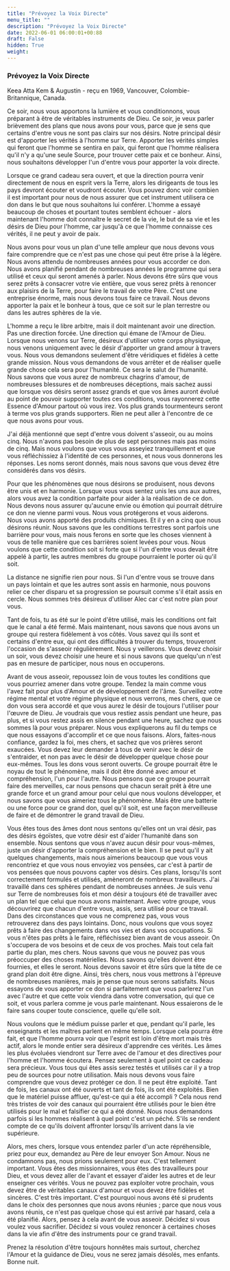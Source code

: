 ```yaml
---
title: "Prévoyez la Voix Directe"
menu_title: ""
description: "Prévoyez la Voix Directe"
date: 2022-06-01 06:00:01+00:88
draft: False
hidden: True
weight:
---
```

### Prévoyez la Voix Directe

Keea Atta Kem & Augustin - reçu en 1969, Vancouver, Colombie-Britannique, Canada.

Ce soir, nous vous apportons la lumière et vous conditionnons, vous préparant à être de véritables instruments de Dieu. Ce soir, je veux parler brièvement des plans que nous avons pour vous, parce que je sens que certains d'entre vous ne sont pas clairs sur nos désirs. Notre principal désir est d'apporter les vérités à l'homme sur Terre. Apporter les vérités simples qui feront que l'homme se sentira en paix, qui feront que l'homme réalisera qu'il n'y a qu'une seule Source, pour trouver cette paix et ce bonheur. Ainsi, nous souhaitons développer l'un d'entre vous pour apporter la voix directe.

Lorsque ce grand cadeau sera ouvert, et que la direction pourra venir directement de nous en esprit vers la Terre, alors les dirigeants de tous les pays devront écouter et voudront écouter. Vous pouvez donc voir combien il est important pour nous de nous assurer que cet instrument utilisera ce don dans le but que nous souhaitons lui conférer. L'homme a essayé beaucoup de choses et pourtant toutes semblent échouer - alors maintenant l'homme doit connaître le secret de la vie, le but de sa vie et les désirs de Dieu pour l'homme, car jusqu'à ce que l'homme connaisse ces vérités, il ne peut y avoir de paix.

Nous avons pour vous un plan d'une telle ampleur que nous devons vous faire comprendre que ce n'est pas une chose qui peut être prise à la légère. Nous avons attendu de nombreuses années pour vous accorder ce don. Nous avons planifié pendant de nombreuses années le programme qui sera utilisé et ceux qui seront amenés à parler. Nous devons être sûrs que vous serez prêts à consacrer votre vie entière, que vous serez prêts à renoncer aux plaisirs de la Terre, pour faire le travail de votre Père. C'est une entreprise énorme, mais nous devons tous faire ce travail. Nous devons apporter la paix et le bonheur à tous, que ce soit sur le plan terrestre ou dans les autres sphères de la vie.

L'homme a reçu le libre arbitre, mais il doit maintenant avoir une direction. Pas une direction forcée. Une direction qui émane de l'Amour de Dieu. Lorsque nous venons sur Terre, désireux d'utiliser votre corps physique, nous venons uniquement avec le désir d'apporter un grand amour à travers vous. Nous vous demandons seulement d'être véridiques et fidèles à cette grande mission. Nous vous demandons de vous arrêter et de réaliser quelle grande chose cela sera pour l'humanité. Ce sera le salut de l'humanité. Nous savons que vous aurez de nombreux chagrins d'amour, de nombreuses blessures et de nombreuses déceptions, mais sachez aussi que lorsque vos désirs seront assez grands et que vos âmes auront évolué au point de pouvoir supporter toutes ces conditions, vous rayonnerez cette Essence d'Amour partout où vous irez. Vos plus grands tourmenteurs seront à terme vos plus grands supporters. Rien ne peut aller à l'encontre de ce que nous avons pour vous.

J'ai déjà mentionné que sept d'entre vous doivent s'asseoir, ou au moins cinq. Nous n'avons pas besoin de plus de sept personnes mais pas moins de cinq. Mais nous voulons que vous vous asseyiez tranquillement et que vous réfléchissiez à l'identité de ces personnes, et nous vous donnerons les réponses. Les noms seront donnés, mais nous savons que vous devez être considérés dans vos désirs.

Pour que les phénomènes que nous désirons se produisent, nous devons être unis et en harmonie. Lorsque vous vous sentez unis les uns aux autres, alors vous avez la condition parfaite pour aider à la réalisation de ce don. Nous devons nous assurer qu'aucune envie ou émotion qui pourrait détruire ce don ne vienne parmi vous. Nous vous protégerons et vous aiderons. Nous vous avons apporté des produits chimiques. Et il y en a cinq que nous désirons réunir. Nous savons que les conditions terrestres sont parfois une barrière pour vous, mais nous ferons en sorte que les choses viennent à vous de telle manière que ces barrières soient levées pour vous. Nous voulons que cette condition soit si forte que si l'un d'entre vous devait être appelé à partir, les autres membres du groupe pourraient le porter où qu'il soit.

La distance ne signifie rien pour nous. Si l'un d'entre vous se trouve dans un pays lointain et que les autres sont assis en harmonie, nous pouvons relier ce cher disparu et sa progression se poursuit comme s'il était assis en cercle. Nous sommes très désireux d'utiliser Alec car c'est notre plan pour vous.

Tant de fois, tu as été sur le point d'être utilisé, mais les conditions ont fait que le canal a été fermé. Mais maintenant, nous savons que nous avons un groupe qui restera fidèlement à vos côtés. Vous savez qui ils sont et certains d'entre eux, qui ont des difficultés à trouver du temps, trouveront l'occasion de s'asseoir régulièrement. Nous y veillerons. Vous devez choisir un soir, vous devez choisir une heure et si nous savons que quelqu'un n'est pas en mesure de participer, nous nous en occuperons.

Avant de vous asseoir, repoussez loin de vous toutes les conditions que vous pourriez amener dans votre groupe. Tendez la main comme vous l'avez fait pour plus d'Amour et de développement de l'âme. Surveillez votre régime mental et votre régime physique et nous verrons, mes chers, que ce don vous sera accordé et que vous aurez le désir de toujours l'utiliser pour l'œuvre de Dieu. Je voudrais que vous restiez assis pendant une heure, pas plus, et si vous restez assis en silence pendant une heure, sachez que nous sommes là pour vous préparer. Nous vous expliquerons au fil du temps ce que nous essayons d'accomplir et ce que nous faisons. Alors, faites-nous confiance, gardez la foi, mes chers, et sachez que vos prières seront exaucées. Vous devez leur demander à tous de venir avec le désir de s'entraider, et non pas avec le désir de développer quelque chose pour eux-mêmes. Tous les dons vous seront ouverts. Ce groupe pourrait être le noyau de tout le phénomène, mais il doit être donné avec amour et compréhension, l'un pour l'autre. Nous pensons que ce groupe pourrait faire des merveilles, car nous pensons que chacun serait prêt à être une grande force et un grand amour pour celui que nous voulons développer, et nous savons que vous aimeriez tous le phénomène. Mais être une batterie ou une force pour ce grand don, quel qu'il soit, est une façon merveilleuse de faire et de démontrer le grand travail de Dieu.

Vous êtes tous des âmes dont nous sentons qu'elles ont un vrai désir, pas des désirs égoïstes, que votre désir est d'aider l'humanité dans son ensemble. Nous sentons que vous n'avez aucun désir pour vous-mêmes, juste un désir d'apporter la compréhension et le bien. Il se peut qu'il y ait quelques changements, mais nous aimerions beaucoup que vous vous rencontriez et que vous nous envoyiez vos pensées, car c'est à partir de vos pensées que nous pouvons capter vos désirs. Ces plans, lorsqu'ils sont correctement formulés et utilisés, amèneront de nombreux travailleurs. J'ai travaillé dans ces sphères pendant de nombreuses années. Je suis venu sur Terre de nombreuses fois et mon désir a toujours été de travailler avec un plan tel que celui que nous avons maintenant. Avec votre groupe, vous découvrirez que chacun d'entre vous, assis, sera utilisé pour ce travail. Dans des circonstances que vous ne comprenez pas, vous vous retrouverez dans des pays lointains. Donc, nous voulons que vous soyez prêts à faire des changements dans vos vies et dans vos occupations. Si vous n'êtes pas prêts à le faire, réfléchissez bien avant de vous asseoir. On s'occupera de vos besoins et de ceux de vos proches. Mais tout cela fait partie du plan, mes chers. Nous savons que vous ne pouvez pas vous préoccuper des choses matérielles. Nous savons qu'elles doivent être fournies, et elles le seront. Nous devons savoir et être sûrs que la tête de ce grand plan doit être digne. Ainsi, très chers, nous vous mettrons à l'épreuve de nombreuses manières, mais je pense que nous serons satisfaits. Nous essayons de vous apporter ce don si parfaitement que vous parlerez l'un avec l'autre et que cette voix viendra dans votre conversation, qui que ce soit, et vous parlera comme je vous parle maintenant. Nous essaierons de le faire sans couper toute conscience, quelle qu'elle soit.

Nous voulons que le médium puisse parler et que, pendant qu'il parle, les enseignants et les maîtres parlent en même temps. Lorsque cela pourra être fait, et que l'homme pourra voir que l'esprit est loin d'être mort mais très actif, alors le monde entier sera désireux d'apprendre ces vérités. Les âmes les plus évoluées viendront sur Terre avec de l'amour et des directives pour l'homme et l'homme écoutera. Pensez seulement à quel point ce cadeau sera précieux. Vous tous qui êtes assis serez testés et utilisés car il y a trop peu de sources pour notre utilisation. Mais nous devons vous faire comprendre que vous devez protéger ce don. Il ne peut être exploité. Tant de fois, les canaux ont été ouverts et tant de fois, ils ont été exploités. Bien que le matériel puisse affluer, qu'est-ce qui a été accompli ? Cela nous rend très tristes de voir des canaux qui pourraient être utilisés pour le bien être utilisés pour le mal et falsifier ce qui a été donné. Nous nous demandons parfois si les hommes réalisent à quel point c'est un péché. S'ils se rendent compte de ce qu'ils doivent affronter lorsqu'ils arrivent dans la vie supérieure.

Alors, mes chers, lorsque vous entendez parler d'un acte répréhensible, priez pour eux, demandez au Père de leur envoyer Son Amour. Nous ne condamnons pas, nous prions seulement pour eux. C'est tellement important. Vous êtes des missionnaires, vous êtes des travailleurs pour Dieu, et vous devez aller de l'avant et essayer d'aider les autres et de leur enseigner ces vérités. Vous ne pouvez pas exploiter votre prochain, vous devez être de véritables canaux d'amour et vous devez être fidèles et sincères. C'est très important. C'est pourquoi nous avons été si prudents dans le choix des personnes que nous avons réunies ; parce que nous vous avons réunis, ce n'est pas quelque chose qui est arrivé par hasard, cela a été planifié. Alors, pensez à cela avant de vous asseoir. Décidez si vous voulez vous sacrifier. Décidez si vous voulez renoncer à certaines choses dans la vie afin d'être des instruments pour ce grand travail.

Prenez la résolution d'être toujours honnêtes mais surtout, cherchez l'Amour et la guidance de Dieu, vous ne serez jamais désolés, mes enfants. Bonne nuit.
